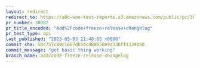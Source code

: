```yaml
---
layout: redirect
redirect_to: https://a8c-woo-test-reports.s3.amazonaws.com/public/pr/38082/api/index.html
pr_number: 38082
pr_title_encoded: "Add%2Fcode+freeze+release+changelog"
pr_test_type: api
last_published: "2023-05-03 21:48:05 +0000"
commit_sha: 50c757c89c1667db54c488058e9d33bff1339b50
commit_message: "get basic thing working"
branch_name: add/code-freeze-release-changelog
---
```

